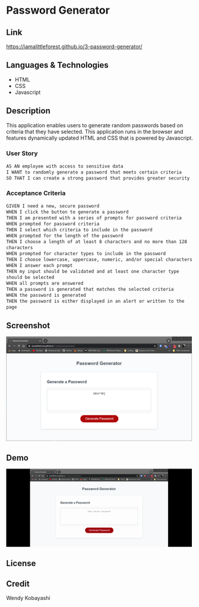# Password Generator

## Link
https://iamalittleforest.github.io/3-password-generator/

## Languages & Technologies 
* HTML
* CSS
* Javascript

## Description
This application enables users to generate random passwords based on criteria that they have selected. This application runs in the browser and features dynamically updated HTML and CSS that is powered by Javascript.

### User Story

```
AS AN employee with access to sensitive data
I WANT to randomly generate a password that meets certain criteria
SO THAT I can create a strong password that provides greater security
```

### Acceptance Criteria

```
GIVEN I need a new, secure password
WHEN I click the button to generate a password
THEN I am presented with a series of prompts for password criteria
WHEN prompted for password criteria
THEN I select which criteria to include in the password
WHEN prompted for the length of the password
THEN I choose a length of at least 8 characters and no more than 128 characters
WHEN prompted for character types to include in the password
THEN I choose lowercase, uppercase, numeric, and/or special characters
WHEN I answer each prompt
THEN my input should be validated and at least one character type should be selected
WHEN all prompts are answered
THEN a password is generated that matches the selected criteria
WHEN the password is generated
THEN the password is either displayed in an alert or written to the page
```

## Screenshot
<img src="assets/images/README-screenshot.PNG" width="500" alt="screenshot">

## Demo
<img src="assets/images/README-demo.gif" width="500" alt="demo">

## License

## Credit
Wendy Kobayashi
